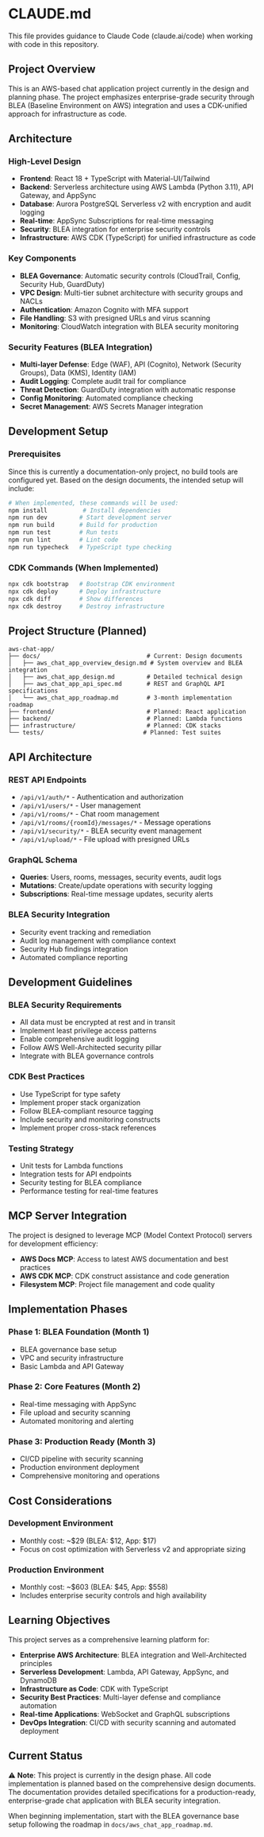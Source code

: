 # CLAUDE.md

This file provides guidance to Claude Code (claude.ai/code) when working with code in this repository.

## Project Overview

This is an AWS-based chat application project currently in the design and planning phase. The project emphasizes enterprise-grade security through BLEA (Baseline Environment on AWS) integration and uses a CDK-unified approach for infrastructure as code.

## Architecture

### High-Level Design
- **Frontend**: React 18 + TypeScript with Material-UI/Tailwind
- **Backend**: Serverless architecture using AWS Lambda (Python 3.11), API Gateway, and AppSync
- **Database**: Aurora PostgreSQL Serverless v2 with encryption and audit logging
- **Real-time**: AppSync Subscriptions for real-time messaging
- **Security**: BLEA integration for enterprise security controls
- **Infrastructure**: AWS CDK (TypeScript) for unified infrastructure as code

### Key Components
- **BLEA Governance**: Automatic security controls (CloudTrail, Config, Security Hub, GuardDuty)
- **VPC Design**: Multi-tier subnet architecture with security groups and NACLs
- **Authentication**: Amazon Cognito with MFA support
- **File Handling**: S3 with presigned URLs and virus scanning
- **Monitoring**: CloudWatch integration with BLEA security monitoring

### Security Features (BLEA Integration)
- **Multi-layer Defense**: Edge (WAF), API (Cognito), Network (Security Groups), Data (KMS), Identity (IAM)
- **Audit Logging**: Complete audit trail for compliance
- **Threat Detection**: GuardDuty integration with automatic response
- **Config Monitoring**: Automated compliance checking
- **Secret Management**: AWS Secrets Manager integration

## Development Setup

### Prerequisites
Since this is currently a documentation-only project, no build tools are configured yet. Based on the design documents, the intended setup will include:

```bash
# When implemented, these commands will be used:
npm install          # Install dependencies
npm run dev         # Start development server
npm run build       # Build for production
npm run test        # Run tests
npm run lint        # Lint code
npm run typecheck   # TypeScript type checking
```

### CDK Commands (When Implemented)
```bash
npx cdk bootstrap   # Bootstrap CDK environment
npx cdk deploy      # Deploy infrastructure
npx cdk diff        # Show differences
npx cdk destroy     # Destroy infrastructure
```

## Project Structure (Planned)

```
aws-chat-app/
├── docs/                              # Current: Design documents
│   ├── aws_chat_app_overview_design.md # System overview and BLEA integration
│   ├── aws_chat_app_design.md         # Detailed technical design
│   ├── aws_chat_app_api_spec.md       # REST and GraphQL API specifications
│   └── aws_chat_app_roadmap.md        # 3-month implementation roadmap
├── frontend/                          # Planned: React application
├── backend/                           # Planned: Lambda functions
├── infrastructure/                    # Planned: CDK stacks
└── tests/                            # Planned: Test suites
```

## API Architecture

### REST API Endpoints
- `/api/v1/auth/*` - Authentication and authorization
- `/api/v1/users/*` - User management
- `/api/v1/rooms/*` - Chat room management
- `/api/v1/rooms/{roomId}/messages/*` - Message operations
- `/api/v1/security/*` - BLEA security event management
- `/api/v1/upload/*` - File upload with presigned URLs

### GraphQL Schema
- **Queries**: Users, rooms, messages, security events, audit logs
- **Mutations**: Create/update operations with security logging
- **Subscriptions**: Real-time message updates, security alerts

### BLEA Security Integration
- Security event tracking and remediation
- Audit log management with compliance context
- Security Hub findings integration
- Automated compliance reporting

## Development Guidelines

### BLEA Security Requirements
- All data must be encrypted at rest and in transit
- Implement least privilege access patterns
- Enable comprehensive audit logging
- Follow AWS Well-Architected security pillar
- Integrate with BLEA governance controls

### CDK Best Practices
- Use TypeScript for type safety
- Implement proper stack organization
- Follow BLEA-compliant resource tagging
- Include security and monitoring constructs
- Implement proper cross-stack references

### Testing Strategy
- Unit tests for Lambda functions
- Integration tests for API endpoints
- Security testing for BLEA compliance
- Performance testing for real-time features

## MCP Server Integration

The project is designed to leverage MCP (Model Context Protocol) servers for development efficiency:
- **AWS Docs MCP**: Access to latest AWS documentation and best practices
- **AWS CDK MCP**: CDK construct assistance and code generation
- **Filesystem MCP**: Project file management and code quality

## Implementation Phases

### Phase 1: BLEA Foundation (Month 1)
- BLEA governance base setup
- VPC and security infrastructure
- Basic Lambda and API Gateway

### Phase 2: Core Features (Month 2)
- Real-time messaging with AppSync
- File upload and security scanning
- Automated monitoring and alerting

### Phase 3: Production Ready (Month 3)
- CI/CD pipeline with security scanning
- Production environment deployment
- Comprehensive monitoring and operations

## Cost Considerations

### Development Environment
- Monthly cost: ~$29 (BLEA: $12, App: $17)
- Focus on cost optimization with Serverless v2 and appropriate sizing

### Production Environment
- Monthly cost: ~$603 (BLEA: $45, App: $558)
- Includes enterprise security controls and high availability

## Learning Objectives

This project serves as a comprehensive learning platform for:
- **Enterprise AWS Architecture**: BLEA integration and Well-Architected principles
- **Serverless Development**: Lambda, API Gateway, AppSync, and DynamoDB
- **Infrastructure as Code**: CDK with TypeScript
- **Security Best Practices**: Multi-layer defense and compliance automation
- **Real-time Applications**: WebSocket and GraphQL subscriptions
- **DevOps Integration**: CI/CD with security scanning and automated deployment

## Current Status

⚠️ **Note**: This project is currently in the design phase. All code implementation is planned based on the comprehensive design documents. The documentation provides detailed specifications for a production-ready, enterprise-grade chat application with BLEA security integration.

When beginning implementation, start with the BLEA governance base setup following the roadmap in `docs/aws_chat_app_roadmap.md`.